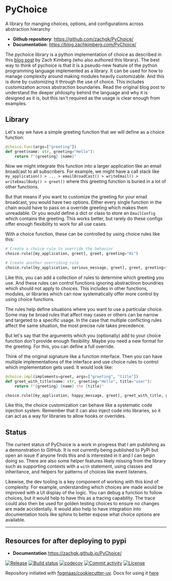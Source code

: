 # PyChoice

A library for manging choices, options, and configurations across abstraction hierarchy
- **Github repository**: <https://github.com/zachgk/PyChoice/>
- **Documentation**: <https://blog.zachkimberg.com/PyChoice/>

The pychoice library is a python implementation of choice as described in this [blog post](https://blog.zachkimberg.com/programming%20languages/doing-things-well/) by Zach Kimberg (who also authored this library). The best way to think of pychoice is that it is a pseudo-new feature of the python programming language implemented as a library. It can be used for how to manage complexity around making modules heavily customizable. And this is done by customizing it through the use of choice. This includes customization across abstraction boundaries. Read the original blog post to understand the deeper philosphy behind the language and why it is designed as it is, but this isn't required as the usage is clear enough from examples.

## Library

Let's say we have a simple greeting function that we will define as a choice function:

```python
@choice.func(args=["greeting"])
def greet(name: str, greeting="Hello"):
    return f"{greeting} {name}"
```

Now we might integrate this function into a larger application like an email broadcast to all subscribers. For example, we might have a call stack like `my_application() > ... > emailBroadCast() > writeEmail() > writeEmailBody() > greet()` where this greeting function is buried in a lot of other functions.

But that means if you want to customize the greeting for your email broadcast, you would have two options. Either every single function in the chain would have to pass on a override greeting which makes them unreadable. Or you would define a dict or class to store an `EmailConfig` which contains the greeting. This works better, but rarely do these configs offer enough flexibility to work for all use cases.

With a choice function, these can be controlled by using choice rules like this:

```python
# Create a choice rule to override the behavior
choice.rule([my_application, greet], greet, greeting="Hi")

# Create another overriding rule
choice.rule([my_application, serious_message, greet], greet, greeting="Dear Sir or Madam")
```

Like this, you can add a collection of rules to determine which greeting you use. And these rules can control functions ignoring abstractinon boundries which should not apply to choices. This includes in other functions, modules, or libraries which can now systematically offer more control by using choice functions.

The rules help define situations where you want to use a particular choice. Some may be broad rules that affect may cases or others can be narrow and targeted to a specific usage. In the case that multiple conflicting rules affect the same situation, the most precise rule takes precedence.

But let's say that the arguments which you (optionally) add to your choice function don't provide enough flexibility. Maybe you need a new format for the greeting. For this, you can define a full override.

Think of the original signature like a function interface. Then you can have multiple implementations of the interface and use choice rules to control which implementation gets used. It would look like:

```python
@choice.impl(implements=greet, args=["greeting", "title"])
def greet_with_title(name: str, greeting="Hello", title="user"):
    return f"{greeting} {name} the {title}"

choice.rule([my_application, happy_message, greet], greet_with_title, greeting="Hi", title="best user of my application in the whole wide world")
```

Like this, the choice customization can behave like a systematic code injection system. Remember that it can also inject code into libraries, so it can act as a way for libraries to allow hooks or overrides.

## Status

The current status of PyChoice is a work in progress that I am publishing as a demonstration to GitHub. It is not currently being published to PyPi but open an issue if anyone finds this and is interested in it and I can begin doing so. There are also some helper features likely missing from the library such as supporting contexts with a `with` statement, using classes and inheritance, and helpers for patterns of choices like event listeners.

Likewise, the dev tooling is a key component of working with this kind of complexity. For example, understanding which choices are made would be improved with a UI display of the logic. You can debug a function to follow choices, but it would help to have this as a tracing capability. The trace could also then be used for golden testing choices to ensure no changes are made accidentally. It would also help to have integration into documentation tools like sphinx to better expose what choice options are available.

-------

## Resources for after deploying to pypi

- **Documentation** <https://zachgk.github.io/PyChoice/>

[![Release](https://img.shields.io/github/v/release/zachgk/PyChoice)](https://img.shields.io/github/v/release/zachgk/PyChoice)
[![Build status](https://img.shields.io/github/actions/workflow/status/zachgk/PyChoice/main.yml?branch=main)](https://github.com/zachgk/PyChoice/actions/workflows/main.yml?query=branch%3Amain)
[![codecov](https://codecov.io/gh/zachgk/PyChoice/branch/main/graph/badge.svg)](https://codecov.io/gh/zachgk/PyChoice)
[![Commit activity](https://img.shields.io/github/commit-activity/m/zachgk/PyChoice)](https://img.shields.io/github/commit-activity/m/zachgk/PyChoice)
[![License](https://img.shields.io/github/license/zachgk/PyChoice)](https://img.shields.io/github/license/zachgk/PyChoice)


Repository initiated with [fpgmaas/cookiecutter-uv](https://github.com/fpgmaas/cookiecutter-uv).
Docs for using it [here](https://fpgmaas.github.io/cookiecutter-uv/)

